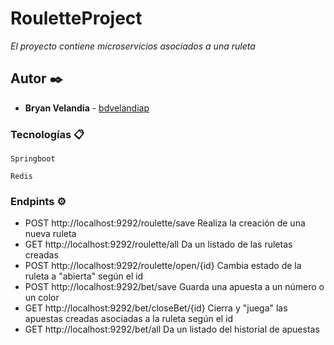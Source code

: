 # RouletteProject

_El proyecto contiene microservicios asociados a una ruleta_

## Autor ✒️

* **Bryan Velandia** - [bdvelandiap](https://github.com/bdvelandiap)

### Tecnologías 📋
```
Springboot
```
```
Redis
```
### Endpints ⚙️
* POST http://localhost:9292/roulette/save       Realiza la creación de una nueva ruleta
* GET  http://localhost:9292/roulette/all        Da un listado de las ruletas creadas
* POST http://localhost:9292/roulette/open/{id}  Cambia estado de la ruleta a "abierta" según el id
* POST http://localhost:9292/bet/save            Guarda una apuesta a un número o un color
* GET  http://localhost:9292/bet/closeBet/{id}   Cierra y "juega" las apuestas creadas asociadas a la ruleta según el id
* GET  http://localhost:9292/bet/all             Da un listado del historial de apuestas
